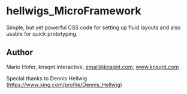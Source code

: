hellwigs_MicroFramework
=======================

Simple, but yet powerful CSS code for setting up fluid layouts and also usable for quick prototyping.

## Author

Mario Hofer, knsqnt interactive, email@knsqnt.com, www.knsqnt.com

Special thanks to Dennis Hellwig (https://www.xing.com/profile/Dennis_Hellwig)
